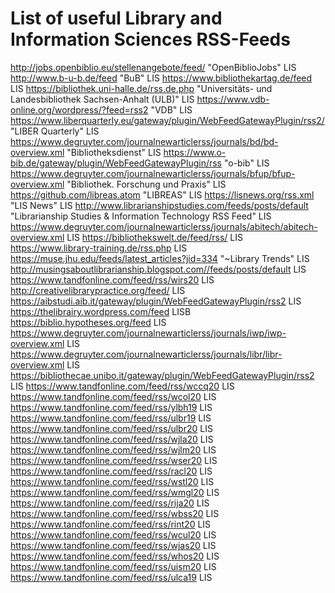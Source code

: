 # List of useful Library and Information Sciences RSS-Feeds

http://jobs.openbiblio.eu/stellenangebote/feed/ "OpenBiblioJobs" LIS
http://www.b-u-b.de/feed "BuB" LIS
https://www.bibliothekartag.de/feed LIS
https://bibliothek.uni-halle.de/rss.de.php "Universitäts- und Landesbibliothek Sachsen-Anhalt (ULB)" LIS
https://www.vdb-online.org/wordpress/?feed=rss2 "VDB" LIS
https://www.liberquarterly.eu/gateway/plugin/WebFeedGatewayPlugin/rss2/ "LIBER Quarterly" LIS
https://www.degruyter.com/journalnewarticlerss/journals/bd/bd-overview.xml "Bibliotheksdienst" LIS
https://www.o-bib.de/gateway/plugin/WebFeedGatewayPlugin/rss "o-bib" LIS
https://www.degruyter.com/journalnewarticlerss/journals/bfup/bfup-overview.xml "Bibliothek. Forschung und Praxis" LIS
https://github.com/libreas.atom "LIBREAS" LIS
https://lisnews.org/rss.xml "LIS News" LIS
http://www.librarianshipstudies.com/feeds/posts/default "Librarianship Studies & Information Technology RSS Feed" LIS
https://www.degruyter.com/journalnewarticlerss/journals/abitech/abitech-overview.xml LIS
https://bibliothekswelt.de/feed/rss/ LIS
https://www.library-training.de/rss.php LIS
https://muse.jhu.edu/feeds/latest_articles?jid=334 "~Library Trends" LIS
http://musingsaboutlibrarianship.blogspot.com//feeds/posts/default LIS
https://www.tandfonline.com/feed/rss/wirs20 LIS
http://creativelibrarypractice.org/feed/ LIS
https://aibstudi.aib.it/gateway/plugin/WebFeedGatewayPlugin/rss2 LIS
https://thelibrairy.wordpress.com/feed LISB
https://biblio.hypotheses.org/feed LIS
https://www.degruyter.com/journalnewarticlerss/journals/iwp/iwp-overview.xml LIS
https://www.degruyter.com/journalnewarticlerss/journals/libr/libr-overview.xml LIS
https://bibliothecae.unibo.it/gateway/plugin/WebFeedGatewayPlugin/rss2 LIS
https://www.tandfonline.com/feed/rss/wccq20 LIS
https://www.tandfonline.com/feed/rss/wcol20 LIS
https://www.tandfonline.com/feed/rss/ylbh19 LIS
https://www.tandfonline.com/feed/rss/ulbr19 LIS
https://www.tandfonline.com/feed/rss/ulbr20 LIS
https://www.tandfonline.com/feed/rss/wjla20 LIS
https://www.tandfonline.com/feed/rss/wjlm20 LIS
https://www.tandfonline.com/feed/rss/wser20 LIS
https://www.tandfonline.com/feed/rss/racl20 LIS
https://www.tandfonline.com/feed/rss/wstl20 LIS
https://www.tandfonline.com/feed/rss/wmgl20 LIS
https://www.tandfonline.com/feed/rss/rija20 LIS
https://www.tandfonline.com/feed/rss/wbss20 LIS
https://www.tandfonline.com/feed/rss/rint20 LIS
https://www.tandfonline.com/feed/rss/wcul20 LIS
https://www.tandfonline.com/feed/rss/wjas20 LIS
https://www.tandfonline.com/feed/rss/whos20 LIS
https://www.tandfonline.com/feed/rss/uism20 LIS
https://www.tandfonline.com/feed/rss/ulca19 LIS

